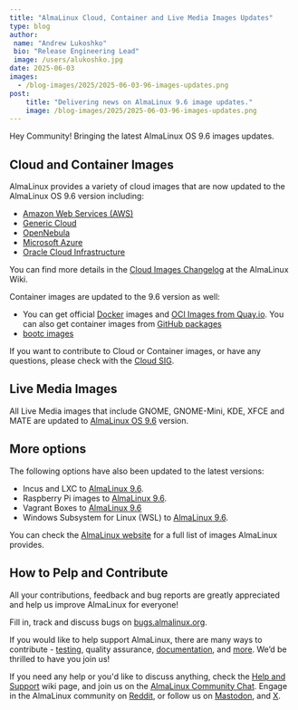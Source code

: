 ```yaml
---
title: "AlmaLinux Cloud, Container and Live Media Images Updates"
type: blog
author: 
 name: "Andrew Lukoshko"
 bio: "Release Engineering Lead"
 image: /users/alukoshko.jpg
date: 2025-06-03
images:
  - /blog-images/2025/2025-06-03-96-images-updates.png
post: 
    title: "Delivering news on AlmaLinux 9.6 image updates."
    image: /blog-images/2025/2025-06-03-96-images-updates.png
---
```


Hey Community! Bringing the latest AlmaLinux OS 9.6 images updates.

## Cloud and Container Images

AlmaLinux provides a variety of cloud images that are now updated to the AlmaLinux OS 9.6 version including: 
* [Amazon Web Services (AWS)](https://wiki.almalinux.org/cloud/AWS.html)
* [Generic Cloud](https://wiki.almalinux.org/cloud/Generic-cloud.html)
* [OpenNebula](https://wiki.almalinux.org/cloud/OpenNebula.html)
* [Microsoft Azure](https://wiki.almalinux.org/cloud/Azure.html)
* [Oracle Cloud Infrastructure](https://cloudmarketplace.oracle.com/marketplace/en_US/listing/127985411/)

You can find more details in the [Cloud Images Changelog](https://wiki.almalinux.org/cloud/cloud-changelog.html) at the AlmaLinux Wiki. 

Container images are updated to the 9.6 version as well:
* You can get official [Docker](https://hub.docker.com/_/almalinux) images and [OCI Images from Quay.io](https://quay.io/organization/almalinuxorg). You can also get container images from [GitHub packages](https://github.com/orgs/AlmaLinux/packages)
* [bootc images](https://quay.io/repository/almalinuxorg/almalinux-bootc?tab=tags)

If you want to contribute to Cloud or Container images, or have any questions, please check with the [Cloud SIG](https://wiki.almalinux.org/sigs/Cloud.html).

## Live Media Images

All Live Media images that include GNOME, GNOME-Mini, KDE, XFCE and MATE are updated to [AlmaLinux OS 9.6](https://repo.almalinux.org/almalinux/9.6/live/) version.

## More options 

The following options have also been updated to the latest versions:
* Incus and LXC to [AlmaLinux 9.6](https://images.linuxcontainers.org/images/almalinux/9/).
* Raspberry Pi images to [AlmaLinux 9.6](https://repo.almalinux.org/almalinux/9.6/raspberrypi/images/).
* Vagrant Boxes to [AlmaLinux 9.6](https://portal.cloud.hashicorp.com/vagrant/discover/almalinux/9) 
* Windows Subsystem for Linux (WSL) to [AlmaLinux 9.6](https://wiki.almalinux.org/documentation/wsl.html).

You can check the [AlmaLinux website](https://almalinux.org/get-almalinux/) for a full list of images AlmaLinux provides.

## How to Рelp and Сontribute 

All your contributions, feedback and bug reports are greatly appreciated and help us improve AlmaLinux for everyone! 

Fill in, track and discuss bugs on [bugs.almalinux.org](https://bugs.almalinux.org/).

If you would like to help support AlmaLinux, there are many ways to contribute - [testing](https://wiki.almalinux.org/Contribute-to-Testing.html), quality assurance, [documentation](https://wiki.almalinux.org/Contribute-to-Documentation.html), and [more](https://wiki.almalinux.org/Contribute.html). We’d be thrilled to have you join us!

If you need any help or you'd like to discuss anything, check the [Help and Support](https://wiki.almalinux.org/Help-and-Support.html) wiki page, and join us on the [AlmaLinux Community Chat](https://chat.almalinux.org). Engage in the AlmaLinux community on [Reddit](https://reddit.com/r/almalinux), or follow us on [Mastodon](https://fosstodon.org/@almalinux), and [X](https://x.com/almalinux).